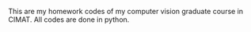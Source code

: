 This are my homework codes of my computer vision graduate course in CIMAT. 
All codes are done in python.
